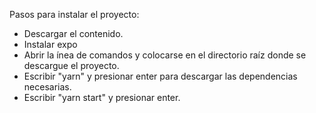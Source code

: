 Pasos para instalar el proyecto:
* Descargar el contenido.
* Instalar expo
* Abrir la ínea de comandos y colocarse en el directorio raíz donde se descargue el proyecto.
* Escribir "yarn" y presionar enter para descargar las dependencias necesarias.
* Escribir "yarn start" y presionar enter.
